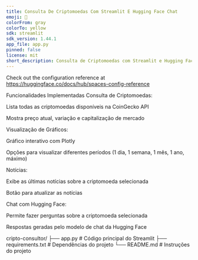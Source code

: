 ```yaml
---
title: Consulta De Criptomoedas Com Streamlit E Hugging Face Chat
emoji: 🐢
colorFrom: gray
colorTo: yellow
sdk: streamlit
sdk_version: 1.44.1
app_file: app.py
pinned: false
license: mit
short_description: Consulta de Criptomoedas com Streamlit e Hugging Face Chat
---
```


Check out the configuration reference at https://huggingface.co/docs/hub/spaces-config-reference


Funcionalidades Implementadas
Consulta de Criptomoedas:

Lista todas as criptomoedas disponíveis na CoinGecko API

Mostra preço atual, variação e capitalização de mercado

Visualização de Gráficos:

Gráfico interativo com Plotly

Opções para visualizar diferentes períodos (1 dia, 1 semana, 1 mês, 1 ano, máximo)

Notícias:

Exibe as últimas notícias sobre a criptomoeda selecionada

Botão para atualizar as notícias

Chat com Hugging Face:

Permite fazer perguntas sobre a criptomoeda selecionada

Respostas geradas pelo modelo de chat da Hugging Face

cripto-consultor/
├── app.py                # Código principal do Streamlit
├── requirements.txt      # Dependências do projeto
└── README.md             # Instruções do projeto
